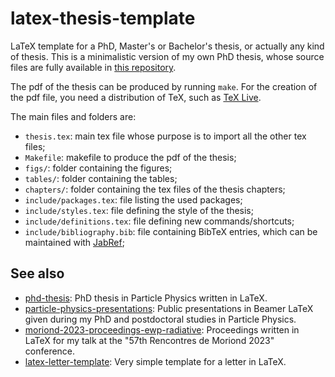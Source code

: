 latex-thesis-template
=====================

LaTeX template for a PhD, Master's or Bachelor's thesis, or actually any kind of thesis.
This is a minimalistic version of my own PhD thesis, whose source files are fully available in [this repository](https://github.com/cyrraz/phd-thesis).

The pdf of the thesis can be produced by running `make`.
For the creation of the pdf file, you need a distribution of TeX, such as [TeX Live](https://www.tug.org/texlive/quickinstall.html).

The main files and folders are:
* `thesis.tex`: main tex file whose purpose is to import all the other tex files;
* `Makefile`: makefile to produce the pdf of the thesis;
* `figs/`: folder containing the figures;
* `tables/`: folder containing the tables;
* `chapters/`: folder containing the tex files of the thesis chapters;
* `include/packages.tex`: file listing the used packages;
* `include/styles.tex`: file defining the style of the thesis;
* `include/definitions.tex`: file defining new commands/shortcuts;
* `include/bibliography.bib`: file containing BibTeX entries, which can be maintained with [JabRef](https://www.jabref.org/);

See also
--------
* [phd-thesis](https://github.com/cyrraz/phd-thesis):  PhD thesis in Particle Physics written in LaTeX.
* [particle-physics-presentations](https://github.com/cyrraz/particle-physics-presentations): Public presentations in Beamer LaTeX given during my PhD and postdoctoral studies in Particle Physics.
* [moriond-2023-proceedings-ewp-radiative](https://github.com/cyrraz/moriond-2023-proceedings-ewp-radiative): Proceedings written in LaTeX for my talk at the "57th Rencontres de Moriond 2023" conference.
* [latex-letter-template](https://github.com/cyrraz/latex-letter-template):  Very simple template for a letter in LaTeX.
